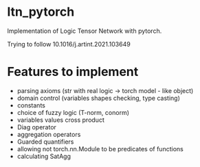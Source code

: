 # ltn_pytorch

Implementation of Logic Tensor Network with pytorch. 

Trying to follow 10.1016/j.artint.2021.103649

# Features to implement

- parsing axioms (str with real logic -> torch model - like object)
- domain control (variables shapes checking, type casting)
- constants
- choice of fuzzy logic (T-norm, conorm)
- variables values cross product
- Diag operator
- aggregation operators
- Guarded quantifiers
- allowing not torch.nn.Module to be predicates of functions
- calculating SatAgg